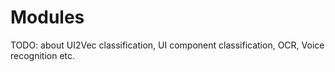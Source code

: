 # Modules

TODO: about UI2Vec classification, UI component classification, OCR, Voice recognition etc.